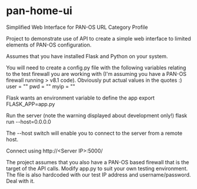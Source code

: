 # pan-home-ui
Simplified Web Interface for PAN-OS URL Category Profile

Project to demonstrate use of API to create a simple web interface to limited elements of PAN-OS configuration.

Assumes that you have installed Flask and Python on your system.

You will need to create a config.py file with the following variables relating to the test firewall you are working with
(I'm assuming you have a PAN-OS firewall running > v8.1 code). Obviously put actual values in the quotes :)
user = ""
pwd = ""
myip = ""

Flask wants an environment variable to define the app 
export FLASK_APP=app.py

Run the server (note the warning displayed about development only!)
flask run --host=0.0.0.0

The --host switch will enable you to connect to the server from a remote host.

Connect using http://\<Server IP\>:5000/

The project assumes that you also have a PAN-OS based firewall that is the target of the API calls.
Modify app.py to suit your own testing environment. The file is also hardcoded with our test
IP address and username/password. Deal with it.
